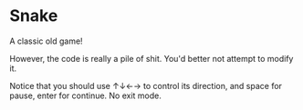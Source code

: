# Snake
A classic old game!

However, the code is really a pile of shit. You'd better not attempt to modify it.

Notice that you should use ↑↓←→ to control its direction, and space for pause, enter for continue. No exit mode.
